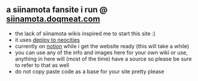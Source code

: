 ## a siinamota fansite i run @ <a href="https://siinamota.doqmeat.com" target="_blank">siinamota.doqmeat.com</a>

- the lack of siinamota wikis inspired me to start this site :)
- it uses <a href="https://github.com/burned-salmon/deploy-to-neocities-template">deploy to neocities</a>
- currently on <a href="https://sepiarecord.notion.site/homepage-6242b9a7ce844610bdf2a9187a0a1bfb">notion</a> while i get the website ready (this will take a while)
- you can use any of the info and images here for your own wiki or use, anything in here will (most of the time) have a source so please be sure to refer to that as well
- do not copy paste code as a base for your site pretty please
